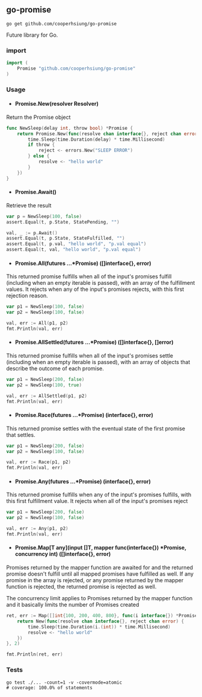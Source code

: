 
## go-promise

```
go get github.com/cooperhsiung/go-promise
```

Future library for Go.

### import

```go
import (
    Promise "github.com/cooperhsiung/go-promise"
)
```

### Usage


- #### Promise.New(resolver Resolver)

Return the Promise object
```go
func NewSleep(delay int, throw bool) *Promise {
	return Promise.New(func(resolve chan interface{}, reject chan error) {
		time.Sleep(time.Duration(delay) * time.Millisecond)
		if throw {
			reject <- errors.New("SLEEP ERROR")
		} else {
			resolve <- "hello world"
		}
	})
}
```

- #### Promise.Await()

Retrieve the result
```go
var p = NewSleep(100, false)
assert.Equal(t, p.State, StatePending, "")

val, _ := p.Await()
assert.Equal(t, p.State, StateFulfilled, "")
assert.Equal(t, p.val, "hello world", "p.val equal")
assert.Equal(t, val, "hello world", "p.val equal")
```

- #### Promise.All(futures ...*Promise) ([]interface{}, error)

This returned promise fulfills when all of the input's promises fulfill (including when an empty iterable is passed), with an array of the fulfillment values. It rejects when any of the input's promises rejects, with this first rejection reason.
```go
var p1 = NewSleep(100, false)
var p2 = NewSleep(100, false)

val, err := All(p1, p2)
fmt.Println(val, err)
```

- #### Promise.AllSettled(futures ...*Promise) ([]interface{}, []error)

This returned promise fulfills when all of the input's promises settle (including when an empty iterable is passed), with an array of objects that describe the outcome of each promise.
```go
var p1 = NewSleep(200, false)
var p2 = NewSleep(100, true)

val, err := AllSettled(p1, p2)
fmt.Println(val, err)
```

- #### Promise.Race(futures ...*Promise) (interface{}, error)

This returned promise settles with the eventual state of the first promise that settles.
```go
var p1 = NewSleep(200, false)
var p2 = NewSleep(100, false)

val, err := Race(p1, p2)
fmt.Println(val, err)
```

- #### Promise.Any(futures ...*Promise) (interface{}, error)

This returned promise fulfills when any of the input's promises fulfills, with this first fulfillment value. It rejects when all of the input's promises reject
```go
var p1 = NewSleep(200, false)
var p2 = NewSleep(100, false)

val, err := Any(p1, p2)
fmt.Println(val, err)
```

- #### Promise.Map[T any](input []T, mapper func(interface{}) *Promise, concurrency int) ([]interface{}, error)

Promises returned by the mapper function are awaited for and the returned promise doesn't fulfill until all mapped promises have fulfilled as well. If any promise in the array is rejected, or any promise returned by the mapper function is rejected, the returned promise is rejected as well.

The concurrency limit applies to Promises returned by the mapper function and it basically limits the number of Promises created

```go
ret, err := Map([]int{100, 200, 400, 800}, func(i interface{}) *Promise {
    return New(func(resolve chan interface{}, reject chan error) {
        time.Sleep(time.Duration(i.(int)) * time.Millisecond)
        resolve <- "hello world"
    })
}, 2)

fmt.Println(ret, err)
```


### Tests

```
go test ./... -count=1 -v -covermode=atomic
# coverage: 100.0% of statements
```